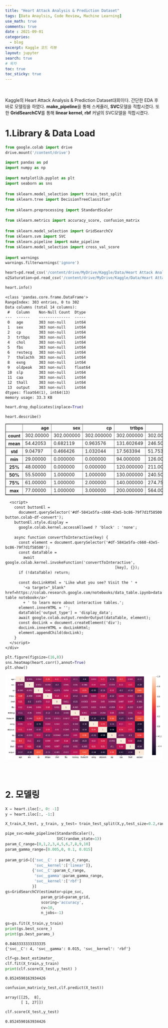 ```yaml
---
title: "Heart Attack Analysis & Prediction Dataset"
tags: [Data Anaylsis, Code Review, Machine Learning]
use_math: true
comments: true
date : 2021-09-01
categories: 
  - blog
excerpt: Kaggle 코드 리뷰
layout: jupyter
search: true
# 목차
toc: true  
toc_sticky: true 
---
```




<br><br>
Kaggle의 Heart Attack Analysis & Prediction Dataset대회이다. 간단한 EDA 후 바로 모델링을 하였다. **make_pipeline**을 통해 스케쥴러, **SVC**모델을 적합시켰다. 또한 **GridSearchCV**를 통해 **linear kernel**, **rbf** 커널의 SVC모델을 적합시켰다.

# 1.Library & Data Load

```python
from google.colab import drive
drive.mount('/content/drive') 
```

```python
import pandas as pd
import numpy as np

import matplotlib.pyplot as plt
import seaborn as sns

from sklearn.model_selection import train_test_split
from sklearn.tree import DecisionTreeClassifier

from sklearn.preprocessing import StandardScaler

from sklearn.metrics import accuracy_score, confusion_matrix

from sklearn.model_selection import GridSearchCV
from sklearn.svm import SVC
from sklearn.pipeline import make_pipeline
from sklearn.model_selection import cross_val_score

import warnings
warnings.filterwarnings('ignore')
```


```python
heart=pd.read_csv('/content/drive/MyDrive/Kaggle/Data/Heart Attack Analysis & Prediction Dataset/heart.csv')
o2Saturation=pd.read_csv('/content/drive/MyDrive/Kaggle/Data/Heart Attack Analysis & Prediction Dataset/o2Saturation.csv')
```


```python
heart.info()
```

    <class 'pandas.core.frame.DataFrame'>
    RangeIndex: 303 entries, 0 to 302
    Data columns (total 14 columns):
     #   Column    Non-Null Count  Dtype  
    ---  ------    --------------  -----  
     0   age       303 non-null    int64  
     1   sex       303 non-null    int64  
     2   cp        303 non-null    int64  
     3   trtbps    303 non-null    int64  
     4   chol      303 non-null    int64  
     5   fbs       303 non-null    int64  
     6   restecg   303 non-null    int64  
     7   thalachh  303 non-null    int64  
     8   exng      303 non-null    int64  
     9   oldpeak   303 non-null    float64
     10  slp       303 non-null    int64  
     11  caa       303 non-null    int64  
     12  thall     303 non-null    int64  
     13  output    303 non-null    int64  
    dtypes: float64(1), int64(13)
    memory usage: 33.3 KB
    


```python
heart.drop_duplicates(inplace=True)
```


```python
heart.describe()
```





  <div id="df-5841e5fa-c660-43e5-bc86-79f7d1f58500">
    <div class = ".colab-df-container">
      <div>
<style scoped>
    .dataframe tbody tr th:only-of-type {
        vertical-align: middle;
    }

    .dataframe tbody tr th {
        vertical-align: top;
    }

    .dataframe thead th {
        text-align: right;
    }
</style>
<table border="1" class="dataframe">
  <thead>
    <tr style="text-align: right;">
      <th></th>
      <th>age</th>
      <th>sex</th>
      <th>cp</th>
      <th>trtbps</th>
      <th>chol</th>
      <th>fbs</th>
      <th>restecg</th>
      <th>thalachh</th>
      <th>exng</th>
      <th>oldpeak</th>
      <th>slp</th>
      <th>caa</th>
      <th>thall</th>
      <th>output</th>
    </tr>
  </thead>
  <tbody>
    <tr>
      <th>count</th>
      <td>302.00000</td>
      <td>302.000000</td>
      <td>302.000000</td>
      <td>302.000000</td>
      <td>302.000000</td>
      <td>302.000000</td>
      <td>302.000000</td>
      <td>302.000000</td>
      <td>302.000000</td>
      <td>302.000000</td>
      <td>302.000000</td>
      <td>302.000000</td>
      <td>302.000000</td>
      <td>302.000000</td>
    </tr>
    <tr>
      <th>mean</th>
      <td>54.42053</td>
      <td>0.682119</td>
      <td>0.963576</td>
      <td>131.602649</td>
      <td>246.500000</td>
      <td>0.149007</td>
      <td>0.526490</td>
      <td>149.569536</td>
      <td>0.327815</td>
      <td>1.043046</td>
      <td>1.397351</td>
      <td>0.718543</td>
      <td>2.314570</td>
      <td>0.543046</td>
    </tr>
    <tr>
      <th>std</th>
      <td>9.04797</td>
      <td>0.466426</td>
      <td>1.032044</td>
      <td>17.563394</td>
      <td>51.753489</td>
      <td>0.356686</td>
      <td>0.526027</td>
      <td>22.903527</td>
      <td>0.470196</td>
      <td>1.161452</td>
      <td>0.616274</td>
      <td>1.006748</td>
      <td>0.613026</td>
      <td>0.498970</td>
    </tr>
    <tr>
      <th>min</th>
      <td>29.00000</td>
      <td>0.000000</td>
      <td>0.000000</td>
      <td>94.000000</td>
      <td>126.000000</td>
      <td>0.000000</td>
      <td>0.000000</td>
      <td>71.000000</td>
      <td>0.000000</td>
      <td>0.000000</td>
      <td>0.000000</td>
      <td>0.000000</td>
      <td>0.000000</td>
      <td>0.000000</td>
    </tr>
    <tr>
      <th>25%</th>
      <td>48.00000</td>
      <td>0.000000</td>
      <td>0.000000</td>
      <td>120.000000</td>
      <td>211.000000</td>
      <td>0.000000</td>
      <td>0.000000</td>
      <td>133.250000</td>
      <td>0.000000</td>
      <td>0.000000</td>
      <td>1.000000</td>
      <td>0.000000</td>
      <td>2.000000</td>
      <td>0.000000</td>
    </tr>
    <tr>
      <th>50%</th>
      <td>55.50000</td>
      <td>1.000000</td>
      <td>1.000000</td>
      <td>130.000000</td>
      <td>240.500000</td>
      <td>0.000000</td>
      <td>1.000000</td>
      <td>152.500000</td>
      <td>0.000000</td>
      <td>0.800000</td>
      <td>1.000000</td>
      <td>0.000000</td>
      <td>2.000000</td>
      <td>1.000000</td>
    </tr>
    <tr>
      <th>75%</th>
      <td>61.00000</td>
      <td>1.000000</td>
      <td>2.000000</td>
      <td>140.000000</td>
      <td>274.750000</td>
      <td>0.000000</td>
      <td>1.000000</td>
      <td>166.000000</td>
      <td>1.000000</td>
      <td>1.600000</td>
      <td>2.000000</td>
      <td>1.000000</td>
      <td>3.000000</td>
      <td>1.000000</td>
    </tr>
    <tr>
      <th>max</th>
      <td>77.00000</td>
      <td>1.000000</td>
      <td>3.000000</td>
      <td>200.000000</td>
      <td>564.000000</td>
      <td>1.000000</td>
      <td>2.000000</td>
      <td>202.000000</td>
      <td>1.000000</td>
      <td>6.200000</td>
      <td>2.000000</td>
      <td>4.000000</td>
      <td>3.000000</td>
      <td>1.000000</td>
    </tr>
  </tbody>
</table>
</div>
      <button class="colab-df-convert" onclick="convertToInteractive('df-5841e5fa-c660-43e5-bc86-79f7d1f58500')"
              title="Convert this dataframe to an interactive table."
              style="display:none;">

  <svg xmlns="http://www.w3.org/2000/svg" height="24px"viewBox="0 0 24 24"
       width="24px">
    <path d="M0 0h24v24H0V0z" fill="none"/>
    <path d="M18.56 5.44l.94 2.06.94-2.06 2.06-.94-2.06-.94-.94-2.06-.94 2.06-2.06.94zm-11 1L8.5 8.5l.94-2.06 2.06-.94-2.06-.94L8.5 2.5l-.94 2.06-2.06.94zm10 10l.94 2.06.94-2.06 2.06-.94-2.06-.94-.94-2.06-.94 2.06-2.06.94z"/><path d="M17.41 7.96l-1.37-1.37c-.4-.4-.92-.59-1.43-.59-.52 0-1.04.2-1.43.59L10.3 9.45l-7.72 7.72c-.78.78-.78 2.05 0 2.83L4 21.41c.39.39.9.59 1.41.59.51 0 1.02-.2 1.41-.59l7.78-7.78 2.81-2.81c.8-.78.8-2.07 0-2.86zM5.41 20L4 18.59l7.72-7.72 1.47 1.35L5.41 20z"/>
  </svg>
      </button>

  <style>
    .colab-df-container {
      display:flex;
      flex-wrap:wrap;
      gap: 12px;
      align : center;
      max-height:500px;
      max-width:100%;
      overflow : auto;
    }

    .colab-df-convert {
      background-color: #E8F0FE;
      border: none;
      border-radius: 50%;
      cursor: pointer;
      display: none;
      fill: #1967D2;
      height: 32px;
      padding: 0 0 0 0;
      width: 32px;
    }

    .colab-df-convert:hover {
      background-color: #E2EBFA;
      box-shadow: 0px 1px 2px rgba(60, 64, 67, 0.3), 0px 1px 3px 1px rgba(60, 64, 67, 0.15);
      fill: #174EA6;
    }

    [theme=dark] .colab-df-convert {
      background-color: #3B4455;
      fill: #D2E3FC;
    }

    [theme=dark] .colab-df-convert:hover {
      background-color: #434B5C;
      box-shadow: 0px 1px 3px 1px rgba(0, 0, 0, 0.15);
      filter: drop-shadow(0px 1px 2px rgba(0, 0, 0, 0.3));
      fill: #FFFFFF;
    }
  </style>

      <script>
        const buttonEl =
          document.querySelector('#df-5841e5fa-c660-43e5-bc86-79f7d1f58500 button.colab-df-convert');
        buttonEl.style.display =
          google.colab.kernel.accessAllowed ? 'block' : 'none';

        async function convertToInteractive(key) {
          const element = document.querySelector('#df-5841e5fa-c660-43e5-bc86-79f7d1f58500');
          const dataTable =
            await google.colab.kernel.invokeFunction('convertToInteractive',
                                                     [key], {});
          if (!dataTable) return;

          const docLinkHtml = 'Like what you see? Visit the ' +
            '<a target="_blank" href=https://colab.research.google.com/notebooks/data_table.ipynb>data table notebook</a>'
            + ' to learn more about interactive tables.';
          element.innerHTML = '';
          dataTable['output_type'] = 'display_data';
          await google.colab.output.renderOutput(dataTable, element);
          const docLink = document.createElement('div');
          docLink.innerHTML = docLinkHtml;
          element.appendChild(docLink);
        }
      </script>
    </div>
  </div>





```python
plt.figure(figsize=(16,8))
sns.heatmap(heart.corr(),annot=True)
plt.show()
```


    
![png](/images/2021-12-31-Heart_Attack_Analysis_Prediction_Dataset_files/2021-12-31-Heart_Attack_Analysis_Prediction_Dataset_9_0.png)
    

<br><br>

# 2. 모델링


```python
X = heart.iloc[:, 0: -1]
y = heart.iloc[:, -1:]
```


```python
X_train,X_test, y_train, y_test= train_test_split(X,y,test_size=0.2,random_state=2)
```


```python
pipe_svc=make_pipeline(StandardScaler(),
                       SVC(random_state=1))
param_C_range=[0,1,2,3,4,5,6,7,8,9,10]
param_gamma_range=[0.005,0, 0.1, 0.015]

param_grid=[{'svc__C' : param_C_range,
             'svc__kernel':['linear']},
            {'svc__C':param_C_range,
             'svc__gamma':param_gamma_range,
             'svc__kernel':['rbf']                
            }]
gs=GridSearchCV(estimator=pipe_svc,
                param_grid=param_grid,
                scoring='accuracy',
                cv=10,
                n_jobs=-1)

gs=gs.fit(X_train,y_train)
print(gs.best_score_)
print(gs.best_params_)
```

    0.8463333333333335
    {'svc__C': 4, 'svc__gamma': 0.015, 'svc__kernel': 'rbf'}
    


```python
clf=gs.best_estimator_
clf.fit(X_train,y_train)
print(clf.score(X_test,y_test) )
```

    0.8524590163934426
    


```python
confusion_matrix(y_test,clf.predict(X_test))
```




    array([[25,  8],
           [ 1, 27]])




```python
clf.score(X_test,y_test)
```




    0.8524590163934426


